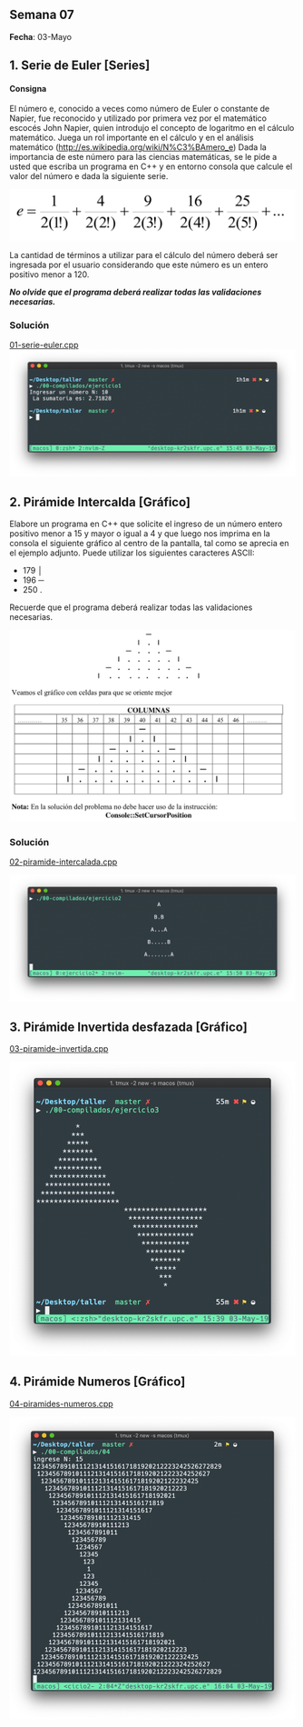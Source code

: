 ## Semana 07


**Fecha**: 03-Mayo

## 1. Serie de Euler  [Series]

#### Consigna
El número e, conocido a veces como número de Euler o constante de Napier, fue reconocido y utilizado por primera vez por el matemático escocés John Napier, quien introdujo el concepto de logaritmo en el cálculo matemático. Juega un rol importante en el cálculo y en el análisis matemático (http://es.wikipedia.org/wiki/N%C3%BAmero_e)
Dada la importancia de este número para las ciencias matemáticas, se le pide a usted que escriba un programa en C++ y en entorno consola que calcule el valor del número e dada la siguiente serie.


![ejercicio_1](/img/semana-07/01-01.png)

La cantidad de términos a utilizar para el cálculo del número deberá ser ingresada por el usuario considerando que este número es un entero positivo menor a 120.

**_No olvide que el programa deberá realizar todas las validaciones necesarias._**


### Solución

[01-serie-euler.cpp](01-serie-euler.cpp)
![ejercicio_1](/img/semana-07/01.png)

## 2. Pirámide Intercalda [Gráfico]

Elabore un programa en C++ que solicite el ingreso de un número entero positivo menor a 15 y mayor o igual a 4 y que luego nos imprima en la consola el siguiente gráfico al centro de la pantalla, tal como se aprecia en el ejemplo adjunto. Puede utilizar los siguientes caracteres ASCII:
- 179 │
- 196 ─ 
- 250 .

Recuerde que el programa deberá realizar todas las validaciones necesarias.

![02-piramide-teoría](/img/semana-07/02-01.png)

### Solución

[02-piramide-intercalada.cpp](02-piramide-intercalada.cpp)

![02-piramide](/img/semana-07/02.png)



## 3. Pirámide Invertida desfazada [Gráfico]


[03-piramide-invertida.cpp](03-piramide-invertida.cpp)


![03-piramide](/img/semana-07/03.png)

## 4. Pirámide Numeros [Gráfico]


[04-piramides-numeros.cpp](04-piramides-numeros.cpp)


![04-piramide](/img/semana-07/04.png)




